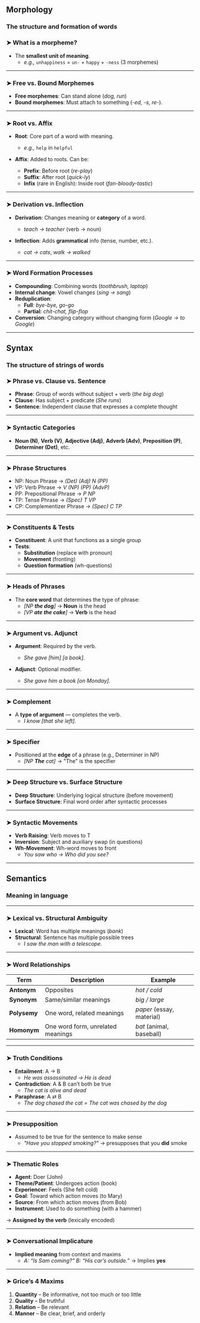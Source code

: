 ##  **Morphology**
###  The structure and formation of words


### ➤ **What is a morpheme?**
- The **smallest unit of meaning**.
    - _e.g.,_ `unhappiness` = `un-` + `happy` + `-ness` (3 morphemes)
        

---

### ➤ **Free vs. Bound Morphemes**
- **Free morphemes**: Can stand alone (_dog, run_)
- **Bound morphemes**: Must attach to something (_-ed, -s, re-_).
    

---

### ➤ **Root vs. Affix**
- **Root**: Core part of a word with meaning.
    - _e.g.,_ `help` in `helpful`
        
- **Affix**: Added to roots. Can be:
    - **Prefix**: Before root (_re-play_)
    - **Suffix**: After root (_quick-ly_)
    - **Infix** (rare in English): Inside root (_fan-bloody-tastic_)
        

---

### ➤ **Derivation vs. Inflection**

- **Derivation**: Changes meaning or **category** of a word.
    - _teach → teacher_ (verb → noun)
        
- **Inflection**: Adds **grammatical** info (tense, number, etc.).
    - _cat → cats_, _walk → walked_
        

---

### ➤ **Word Formation Processes**

- **Compounding**: Combining words (_toothbrush, laptop_)
- **Internal change**: Vowel changes (_sing → sang_)
- **Reduplication**:
    - **Full**: _bye-bye, go-go_
    - **Partial**: _chit-chat, flip-flop_
- **Conversion**: Changing category without changing form (_Google → to Google_)
    

---

## **Syntax**
### The structure of strings of words

### ➤ **Phrase vs. Clause vs. Sentence**
- **Phrase**: Group of words without subject + verb (_the big dog_)
- **Clause**: Has subject + predicate (_She runs_)
- **Sentence**: Independent clause that expresses a complete thought

---

### ➤ **Syntactic Categories**
- **Noun (N)**, **Verb (V)**, **Adjective (Adj)**, **Adverb (Adv)**, **Preposition (P)**, **Determiner (Det)**, etc.

---

### ➤ **Phrase Structures**

- NP: Noun Phrase → _(Det) (Adj) N (PP)_
- VP: Verb Phrase → _V (NP) (PP) (AdvP)_
- PP: Prepositional Phrase → _P NP_
- TP: Tense Phrase → _(Spec) T VP_
- CP: Complementizer Phrase → _(Spec) C TP_

---

### ➤ **Constituents & Tests**

- **Constituent**: A unit that functions as a single group
- **Tests**:
    - **Substitution** (replace with pronoun)
    - **Movement** (fronting)
    - **Question formation** (wh-questions)

---

### ➤ **Heads of Phrases**

- The **core word** that determines the type of phrase:
    - _[NP **the dog**]_ → **Noun** is the head
    - _[VP **ate the cake**]_ → **Verb** is the head
        

---

### ➤ **Argument vs. Adjunct**

- **Argument**: Required by the verb.
    - _She gave [him] [a book]._
        
- **Adjunct**: Optional modifier.
    - _She gave him a book [on Monday]._
        

---

### ➤ **Complement**

- A **type of argument** — completes the verb.
    - _I know [that she left]._
        

---

### ➤ **Specifier**

- Positioned at the **edge** of a phrase (e.g., Determiner in NP)
    - _[NP **The** cat]_ → "The" is the specifier
        

---

### ➤ **Deep Structure vs. Surface Structure**

- **Deep Structure**: Underlying logical structure (before movement)
- **Surface Structure**: Final word order after syntactic processes
    

---

### ➤ **Syntactic Movements**

- **Verb Raising**: Verb moves to T
- **Inversion**: Subject and auxiliary swap (in questions)
- **Wh-Movement**: Wh-word moves to front
    - _You saw who → Who did you see?_
        

---

## **Semantics**
###  Meaning in language

---

### ➤ **Lexical vs. Structural Ambiguity**
- **Lexical**: Word has multiple meanings (_bank_)
- **Structural**: Sentence has multiple possible trees
    - _I saw the man with a telescope._
        

---

### ➤ **Word Relationships**

| Term         | Description                       | Example                   |
| ------------ | --------------------------------- | ------------------------- |
| **Antonym**  | Opposites                         | _hot / cold_              |
| **Synonym**  | Same/similar meanings             | _big / large_             |
| **Polysemy** | One word, related meanings        | _paper_ (essay, material) |
| **Homonym**  | One word form, unrelated meanings | _bat_ (animal, baseball)  |


---


### ➤  **Truth Conditions**
- **Entailment**: A → B
    - _He was assassinated → He is dead_
- **Contradiction**: A & B can’t both be true
    - _The cat is alive and dead_
- **Paraphrase**: A ⇄ B
    - _The dog chased the cat = The cat was chased by the dog_


---

### ➤ **Presupposition**
- Assumed to be true for the sentence to make sense
    - _"Have you stopped smoking?"_ → presupposes that you **did** smoke
        

---

### ➤ **Thematic Roles**
- **Agent**: Doer (John)
- **Theme/Patient**: Undergoes action (book)
- **Experiencer**: Feels (She felt cold)
- **Goal**: Toward which action moves (to Mary)
- **Source**: From which action moves (from Bob)
- **Instrument**: Used to do something (with a hammer)

→ **Assigned by the verb** (lexically encoded)

---

### ➤ **Conversational Implicature**
- **Implied meaning** from context and maxims
    - _A: “Is Sam coming?” B: “His car’s outside.”_ → Implies **yes**
        

---

### ➤ **Grice’s 4 Maxims**
1. **Quantity** – Be informative, not too much or too little
2. **Quality** – Be truthful
3. **Relation** – Be relevant
4. **Manner** – Be clear, brief, and orderly